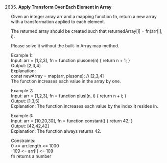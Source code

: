2635. **Apply Transform Over Each Element in Array**

Given an integer array arr and a mapping function fn, return a new array with a transformation applied to each element.<br>

The returned array should be created such that returnedArray[i] = fn(arr[i], i).<br>

Please solve it without the built-in Array.map method.<br>

 

Example 1:<br>
Input: arr = [1,2,3], fn = function plusone(n) { return n + 1; }<br>
Output: [2,3,4]<br>
Explanation:<br>
const newArray = map(arr, plusone); // [2,3,4]<br>
The function increases each value in the array by one.<br>

Example 2:<br>
Input: arr = [1,2,3], fn = function plusI(n, i) { return n + i; }<br>
Output: [1,3,5]<br>
Explanation: The function increases each value by the index it resides in.<br>

Example 3:<br>
Input: arr = [10,20,30], fn = function constant() { return 42; }<br>
Output: [42,42,42]<br>
Explanation: The function always returns 42.<br>
 

Constraints:<br>
0 <= arr.length <= 1000<br>
-109 <= arr[i] <= 109<br>
fn returns a number
